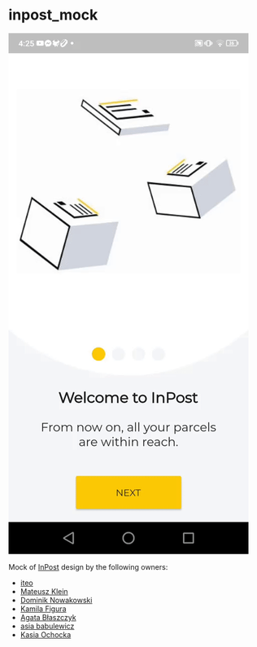 # inpost_mock

![](inpost.gif)

Mock of [InPost](https://www.behance.net/gallery/87785193/InPost-Parcel-Delivery-App) design by the following owners:
- [iteo](https://www.behance.net/iteo_apps)
- [Mateusz Klein](https://www.behance.net/kleinmateusz)
- [Dominik Nowakowski](https://www.behance.net/dominiknowakowski)
- [Kamila Figura](https://www.behance.net/KamilaFigura)
- [Agata Błaszczyk](https://www.behance.net/agatablaszczyk)
- [asia babulewicz](https://www.behance.net/asiababulewicz)
- [Kasia Ochocka](https://www.behance.net/ochocka)
